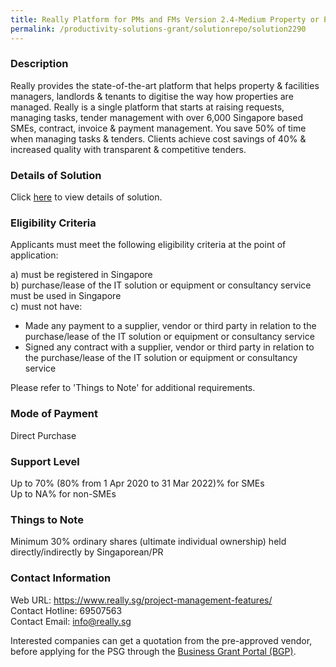 ```yaml
---
title: Really Platform for PMs and FMs Version 2.4-Medium Property or Project Packaged Solution (portfolio of 11 - 50 properties or projects)
permalink: /productivity-solutions-grant/solutionrepo/solution2290
---
```


### Description

Really provides the state-of-the-art platform that helps property & facilities managers, landlords & tenants to digitise the way how properties are managed. Really is a single platform that starts at raising requests, managing tasks, tender management with over 6,000 Singapore based SMEs, contract, invoice & payment management. You save 50% of time when managing tasks & tenders. Clients achieve cost savings of 40% & increased quality with transparent & competitive tenders.

### Details of Solution

Click <a href='https://www.gobusiness.gov.sg/images/psg/Really_20200287_Desensitised_Annex_3_Part_3.pdf' target='_blank'>here</a> to view details of solution.

### Eligibility Criteria

Applicants must meet the following eligibility criteria at the point of application:

a) must be registered in Singapore <br>
b) purchase/lease of the IT solution or equipment or consultancy service must be used in Singapore <br>
c) must not have:
- Made any payment to a supplier, vendor or third party in relation to the purchase/lease of the IT solution or equipment or consultancy service
- Signed any contract with a supplier, vendor or third party in relation to the purchase/lease of the IT solution or equipment or consultancy service

Please refer to 'Things to Note' for additional requirements.

### Mode of Payment
Direct Purchase

### Support Level
Up to 70% (80% from 1 Apr 2020 to 31 Mar 2022)% for SMEs <br>
Up to NA% for non-SMEs

### Things to Note
Minimum 30% ordinary shares (ultimate individual ownership) held directly/indirectly by Singaporean/PR

### Contact Information
Web URL: https://www.really.sg/project-management-features/ 
<br>Contact Hotline: 69507563 
<br>Contact Email: info@really.sg 
<br>

Interested companies can get a quotation from the pre-approved vendor, before applying for the PSG through the <a target='_blank' href='https://www.businessgrants.gov.sg/'>Business Grant Portal (BGP)</a>.
